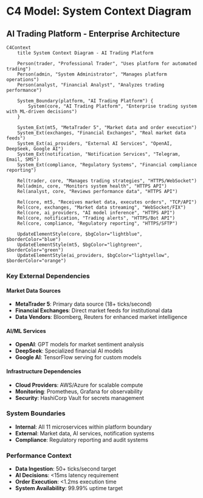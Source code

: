 # C4 Model: System Context Diagram
## AI Trading Platform - Enterprise Architecture

```mermaid
C4Context
    title System Context Diagram - AI Trading Platform

    Person(trader, "Professional Trader", "Uses platform for automated trading")
    Person(admin, "System Administrator", "Manages platform operations")
    Person(analyst, "Financial Analyst", "Analyzes trading performance")

    System_Boundary(platform, "AI Trading Platform") {
        System(core, "AI Trading Platform", "Enterprise trading system with ML-driven decisions")
    }

    System_Ext(mt5, "MetaTrader 5", "Market data and order execution")
    System_Ext(exchanges, "Financial Exchanges", "Real market data feeds")
    System_Ext(ai_providers, "External AI Services", "OpenAI, DeepSeek, Google AI")
    System_Ext(notification, "Notification Services", "Telegram, Email, SMS")
    System_Ext(compliance, "Regulatory Systems", "Financial compliance reporting")

    Rel(trader, core, "Manages trading strategies", "HTTPS/WebSocket")
    Rel(admin, core, "Monitors system health", "HTTPS API")
    Rel(analyst, core, "Reviews performance data", "HTTPS API")

    Rel(core, mt5, "Receives market data, executes orders", "TCP/API")
    Rel(core, exchanges, "Market data streaming", "WebSocket/FIX")
    Rel(core, ai_providers, "AI model inference", "HTTPS API")
    Rel(core, notification, "Trading alerts", "HTTPS/Bot API")
    Rel(core, compliance, "Regulatory reporting", "HTTPS/SFTP")

    UpdateElementStyle(core, $bgColor="lightblue", $borderColor="blue")
    UpdateElementStyle(mt5, $bgColor="lightgreen", $borderColor="green")
    UpdateElementStyle(ai_providers, $bgColor="lightyellow", $borderColor="orange")
```

### Key External Dependencies

#### Market Data Sources
- **MetaTrader 5**: Primary data source (18+ ticks/second)
- **Financial Exchanges**: Direct market feeds for institutional data
- **Data Vendors**: Bloomberg, Reuters for enhanced market intelligence

#### AI/ML Services
- **OpenAI**: GPT models for market sentiment analysis
- **DeepSeek**: Specialized financial AI models
- **Google AI**: TensorFlow serving for custom models

#### Infrastructure Dependencies
- **Cloud Providers**: AWS/Azure for scalable compute
- **Monitoring**: Prometheus, Grafana for observability
- **Security**: HashiCorp Vault for secrets management

### System Boundaries
- **Internal**: All 11 microservices within platform boundary
- **External**: Market data, AI services, notification systems
- **Compliance**: Regulatory reporting and audit systems

### Performance Context
- **Data Ingestion**: 50+ ticks/second target
- **AI Decisions**: <15ms latency requirement
- **Order Execution**: <1.2ms execution time
- **System Availability**: 99.99% uptime target